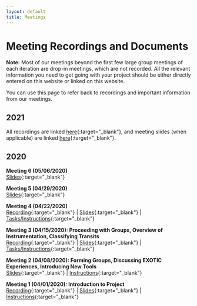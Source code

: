 ```yaml
---
layout: default
title: Meetings
---
```


<div class="page-display" markdown="1">

# Meeting Recordings and Documents

**Note:** Most of our meetings beyond the first few large group meetings of each iteration are drop-in meetings, which are not recorded. All the relevant information you need to get going with your project should be either directly entered on this website or linked on this website.

You can use this page to refer back to recordings and important information from our meetings.

</div>

<div class="page-display-light" markdown="1">

## 2021

All recordings are linked [here](https://www.youtube.com/playlist?list=PLnUhPr_0AEna4-qXevfHSbYjupZfdvzTO){:target="_blank"}, and meeting slides (when applicable) are linked [here](https://drive.google.com/drive/folders/1xxwb3j1TdormdbWbahqmnnfmllIjcR50?usp=sharing){:target="_blank"}.

## 2020

**Meeting 6 (05/06/2020)**<br>
[Slides](https://docs.google.com/presentation/d/1awG3jgBT4AZ7g8q1tcr0UdZzT8J7uOww5KMNPj96klw/edit?usp=sharing){:target="_blank"}

**Meeting 5 (04/29/2020)**<br>
[Slides](https://docs.google.com/presentation/d/16xA4ZfCgO9hUWngfYZLMrlqkrbz9SaynDN1-mTfHhCo/edit?usp=sharing){:target="_blank"}

**Meeting 4 (04/22/2020)**<br>
[Recording](https://www.youtube.com/watch?v=8Rcvww3l4Xw&feature=youtu.be){:target="_blank"} |
[Slides](https://docs.google.com/presentation/d/1TR5zDkGk4F0TUMnkbTr-Pw1eKtQY5gaoElxwYrIvNFc/edit?usp=sharing){:target="_blank"} |
[Tasks/Instructions](https://docs.google.com/document/d/1Bl8x1cWRS_cJc2oFljb9NaK1Ps5YVv3XcK7tgvh97UQ/edit?usp=sharing){:target="_blank"}

**Meeting 3 (04/15/2020): Proceeding with Groups, Overview of Instrumentation, Classifying Transits**<br>
[Recording](https://youtu.be/Dv3Qohk3Xjc){:target="_blank"} |
[Slides](https://docs.google.com/presentation/d/1IyMO_ClHzxJPC2caoOVxgDxwnEDMoP9GkXdbzecKq3Y/edit?usp=sharing){:target="_blank"} |
[Tasks/Instructions](https://docs.google.com/document/d/1E-r3EYDe-3a8I-v_I6EdpZYx4SJX5guC2FZG0qtIDmc/edit?usp=sharing){:target="_blank"}

**Meeting 2 (04/08/2020): Forming Groups, Discussing EXOTIC Experiences, Introducing New Tools**<br>
[Slides](https://docs.google.com/presentation/d/1fcN9alNJefEe088UkIbOuU6Wnjoc6ANuVIlq1CrCwJ4/edit?usp=sharing){:target="_blank"} |
[Instructions](https://docs.google.com/document/d/1eeHOUUWzGdqnjGcrdQWjdsOnXldMzAZCZPUTrDnUa_k/edit?usp=sharing){:target="_blank"}

**Meeting 1 (04/01/2020): Introduction to Project**<br>
[Recording](https://www.youtube.com/watch?v=WnOaErRsxjs&feature=youtu.be){:target="_blank"} |
[Slides](https://docs.google.com/presentation/d/1uk-0tc5WFz__pGBo8ZcAizhvzdP5trFC_slExausGRk/edit#slide=id.p){:target="_blank"} |
[Instructions](https://docs.google.com/document/d/1pvc_VuJrGJ2RAnDcASRZ8zGNFV2TPjd8K1PaKbrhOBE/edit){:target="_blank"}


</div>